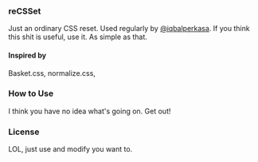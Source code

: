 ### reCSSet

Just an ordinary CSS reset. Used regularly by [@iqbalperkasa](http://twitter.com/iqbalperkasa). If you think this shit is useful, use it. As simple as that.

#### Inspired by

Basket.css, normalize.css, 

### How to Use

I think you have no idea what's going on. Get out!

### License

LOL, just use and modify you want to.
